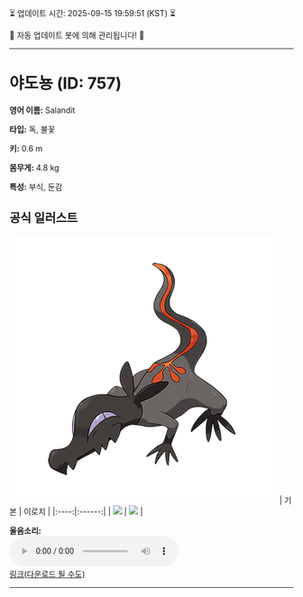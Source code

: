 
⏳ 업데이트 시간: 2025-09-15 19:59:51 (KST) ⏳

🤖 자동 업데이트 봇에 의해 관리됩니다! 🤖

---

# 야도뇽 (ID: 757)
**영어 이름:** Salandit

**타입:** 독, 불꽃

**키:** 0.6 m

**몸무게:** 4.8 kg

**특성:** 부식, 둔감

## 공식 일러스트
![](https://raw.githubusercontent.com/PokeAPI/sprites/master/sprites/pokemon/other/official-artwork/757.png)
| 기본 | 이로치 |
|:----:|:------:|
| <img src="http://play.pokemonshowdown.com/sprites/ani/salandit.gif" width="200"> | <img src="http://play.pokemonshowdown.com/sprites/ani-shiny/salandit.gif" width="200"> |

**울음소리:**<br><audio controls src="https://raw.githubusercontent.com/PokeAPI/cries/main/cries/pokemon/latest/757.ogg"></audio><br> [링크(다운로드 될 수도)](https://raw.githubusercontent.com/PokeAPI/cries/main/cries/pokemon/latest/757.ogg)


---
